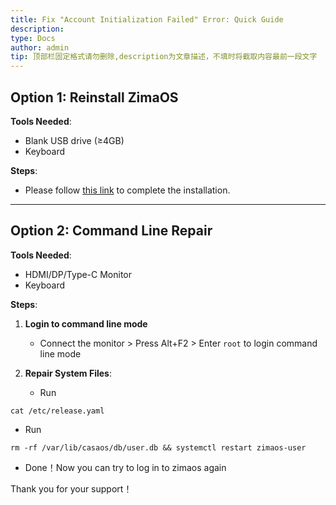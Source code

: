 ```yaml
---
title: Fix "Account Initialization Failed" Error: Quick Guide  
description: 
type: Docs
author: admin
tip: 顶部栏固定格式请勿删除,description为文章描述，不填时将截取内容最前一段文字
---
```


## **Option 1: Reinstall ZimaOS**  
**Tools Needed**:  
- Blank USB drive (≥4GB)  
- Keyboard  

**Steps**:  
- Please follow [this link](docs/zimacube/How-to-Install-ZimaOS) to complete the installation.

---

## **Option 2: Command Line Repair**  
**Tools Needed**:  
- HDMI/DP/Type-C Monitor
- Keyboard  
  

**Steps**:  
1. **Login to command line mode**  
   - Connect the monitor > Press Alt+F2 > Enter `root` to login command line mode

2. **Repair System Files**:  
   - Run
  ```language
  cat /etc/release.yaml
  ```

   - Run
  ```language
  rm -rf /var/lib/casaos/db/user.db && systemctl restart zimaos-user 
  ```
   - Done！Now you can try to log in to zimaos again

Thank you for your support！


